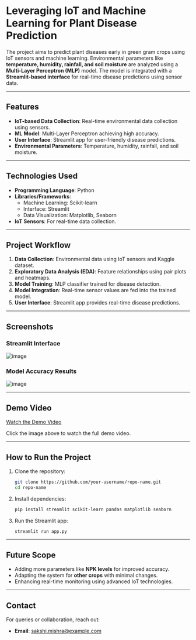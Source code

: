 # **Leveraging IoT and Machine Learning for Plant Disease Prediction**

The project aims to predict plant diseases early in green gram crops using IoT sensors and machine learning. Environmental parameters like **temperature, humidity, rainfall, and soil moisture** are analyzed using a **Multi-Layer Perceptron (MLP)** model. The model is integrated with a **Streamlit-based interface** for real-time disease predictions using sensor data.

---

## **Features**
- **IoT-based Data Collection**: Real-time environmental data collection using sensors.  
- **ML Model**: Multi-Layer Perceptron achieving high accuracy.  
- **User Interface**: Streamlit app for user-friendly disease predictions.  
- **Environmental Parameters**: Temperature, humidity, rainfall, and soil moisture.  

---

## **Technologies Used**
- **Programming Language**: Python  
- **Libraries/Frameworks**:  
   - Machine Learning: Scikit-learn  
   - Interface: Streamlit  
   - Data Visualization: Matplotlib, Seaborn  
- **IoT Sensors**: For real-time data collection.  

---

## **Project Workflow**
1. **Data Collection**: Environmental data using IoT sensors and Kaggle dataset.  
2. **Exploratory Data Analysis (EDA)**: Feature relationships using pair plots and heatmaps.  
3. **Model Training**: MLP classifier trained for disease detection.  
4. **Model Integration**: Real-time sensor values are fed into the trained model.  
5. **User Interface**: Streamlit app provides real-time disease predictions.  

---

## **Screenshots**

### **Streamlit Interface**
![image](https://github.com/user-attachments/assets/da04810f-a3f7-4a5c-9275-931e58a5bb00)


### **Model Accuracy Results**
![image](https://github.com/user-attachments/assets/69e36efe-4bdc-4ed9-958b-04fe50e32b19)


---

## **Demo Video**
[Watch the Demo Video](./Project_K%20(1).mp4)


Click the image above to watch the full demo video.

---

## **How to Run the Project**
1. Clone the repository:  
   ```bash
   git clone https://github.com/your-username/repo-name.git
   cd repo-name
   ```
2. Install dependencies:  
   ```bash
   pip install streamlit scikit-learn pandas matplotlib seaborn
   ```
3. Run the Streamlit app:  
   ```bash
   streamlit run app.py
   ```

---

## **Future Scope**
- Adding more parameters like **NPK levels** for improved accuracy.  
- Adapting the system for **other crops** with minimal changes.  
- Enhancing real-time monitoring using advanced IoT technologies.

---

## **Contact**
For queries or collaboration, reach out:  
- **Email**: sakshi.mishra@example.com  

